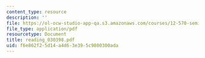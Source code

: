 ```yaml
---
content_type: resource
description: ''
file: https://ol-ocw-studio-app-qa.s3.amazonaws.com/courses/12-570-seminar-in-geophysics-mantle-convection-spring-1998/f6e862f25d14a4d63e395c9800300ada_reading_030398.pdf
file_type: application/pdf
resourcetype: Document
title: reading_030398.pdf
uid: f6e862f2-5d14-a4d6-3e39-5c9800300ada
---
```

